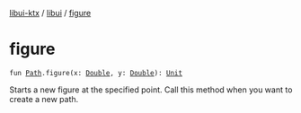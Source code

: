 [libui-ktx](../index.md) / [libui](index.md) / [figure](./figure.md)

# figure

`fun `[`Path`](-path/index.md)`.figure(x: `[`Double`](https://kotlinlang.org/api/latest/jvm/stdlib/kotlin/-double/index.html)`, y: `[`Double`](https://kotlinlang.org/api/latest/jvm/stdlib/kotlin/-double/index.html)`): `[`Unit`](https://kotlinlang.org/api/latest/jvm/stdlib/kotlin/-unit/index.html)

Starts a new figure at the specified point. Call this method when you want to create a new path.

